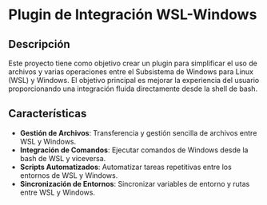 

# Plugin de Integración WSL-Windows

## Descripción

Este proyecto tiene como objetivo crear un plugin para simplificar el uso de archivos y varias operaciones entre el Subsistema de Windows para Linux (WSL) y Windows. El objetivo principal es mejorar la experiencia del usuario proporcionando una integración fluida directamente desde la shell de bash.

## Características

- **Gestión de Archivos**: Transferencia y gestión sencilla de archivos entre WSL y Windows.
- **Integración de Comandos**: Ejecutar comandos de Windows desde la bash de WSL y viceversa.
- **Scripts Automatizados**: Automatizar tareas repetitivas entre los entornos de WSL y Windows.
- **Sincronización de Entornos**: Sincronizar variables de entorno y rutas entre WSL y Windows.

<!--  ## Usar el script de Sincronizacion de archivos 

- Asegurarse de tener los permisos necesarios en ambos sistemas.
- Colocar el script en una ubicación accesible desde ambos entornos.
- Llamar a la función `Sincwsl()` desde otros scripts o ejecutarla directamente desde la terminal.
- Programar la sincronización automática usando el crontab con la programación deseada.

**Ejemplo de Uso:**

- Para sincronizar un archivo como 'documento.txt', se llama a la función `Sincwsl()` desde otro script o desde la terminal.
- Para programar la sincronización automática en el crontab, se agrega la función al cronjob con la frecuencia deseada.
### _Aun estoy trabajando.......... -->
